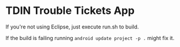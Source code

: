 TDIN Trouble Tickets App
==================


If you're not using Eclipse, just execute run.sh to build.

If the build is failing running `android update project -p .` might fix it.
